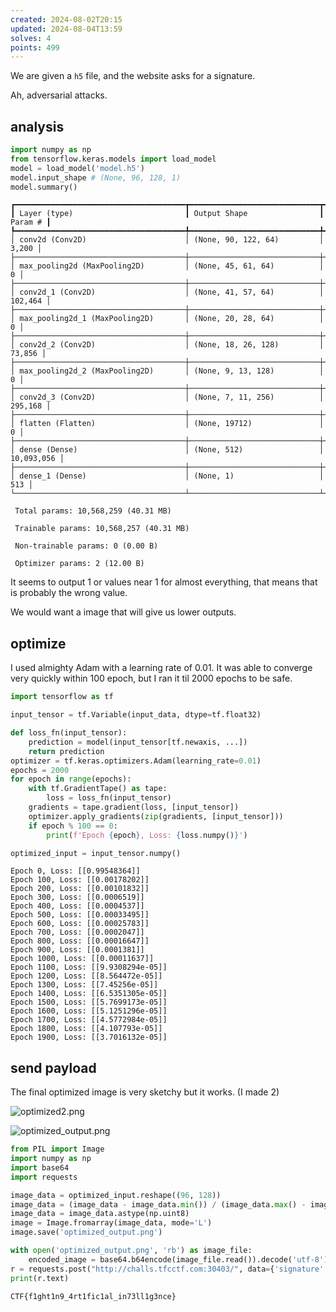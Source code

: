 ```yaml
---
created: 2024-08-02T20:15
updated: 2024-08-04T13:59
solves: 4
points: 499
---
```


We are given a `h5` file, and the website asks for a signature.

Ah, adversarial attacks.

## analysis

```python
import numpy as np
from tensorflow.keras.models import load_model
model = load_model('model.h5')
model.input_shape # (None, 96, 128, 1)
model.summary()
```

```text
┏━━━━━━━━━━━━━━━━━━━━━━━━━━━━━━━━━━━━━━┳━━━━━━━━━━━━━━━━━━━━━━━━━━━━━┳━━━━━━━━━━━━━━━━━┓
┃ Layer (type)                         ┃ Output Shape                ┃         Param # ┃
┡━━━━━━━━━━━━━━━━━━━━━━━━━━━━━━━━━━━━━━╇━━━━━━━━━━━━━━━━━━━━━━━━━━━━━╇━━━━━━━━━━━━━━━━━┩
│ conv2d (Conv2D)                      │ (None, 90, 122, 64)         │           3,200 │
├──────────────────────────────────────┼─────────────────────────────┼─────────────────┤
│ max_pooling2d (MaxPooling2D)         │ (None, 45, 61, 64)          │               0 │
├──────────────────────────────────────┼─────────────────────────────┼─────────────────┤
│ conv2d_1 (Conv2D)                    │ (None, 41, 57, 64)          │         102,464 │
├──────────────────────────────────────┼─────────────────────────────┼─────────────────┤
│ max_pooling2d_1 (MaxPooling2D)       │ (None, 20, 28, 64)          │               0 │
├──────────────────────────────────────┼─────────────────────────────┼─────────────────┤
│ conv2d_2 (Conv2D)                    │ (None, 18, 26, 128)         │          73,856 │
├──────────────────────────────────────┼─────────────────────────────┼─────────────────┤
│ max_pooling2d_2 (MaxPooling2D)       │ (None, 9, 13, 128)          │               0 │
├──────────────────────────────────────┼─────────────────────────────┼─────────────────┤
│ conv2d_3 (Conv2D)                    │ (None, 7, 11, 256)          │         295,168 │
├──────────────────────────────────────┼─────────────────────────────┼─────────────────┤
│ flatten (Flatten)                    │ (None, 19712)               │               0 │
├──────────────────────────────────────┼─────────────────────────────┼─────────────────┤
│ dense (Dense)                        │ (None, 512)                 │      10,093,056 │
├──────────────────────────────────────┼─────────────────────────────┼─────────────────┤
│ dense_1 (Dense)                      │ (None, 1)                   │             513 │
└──────────────────────────────────────┴─────────────────────────────┴─────────────────┘

 Total params: 10,568,259 (40.31 MB)

 Trainable params: 10,568,257 (40.31 MB)

 Non-trainable params: 0 (0.00 B)

 Optimizer params: 2 (12.00 B)
```

It seems to output 1 or values near 1 for almost everything, that means that is probably the wrong value.

We would want a image that will give us lower outputs.

## optimize
I used almighty Adam with a learning rate of 0.01.
It was able to converge very quickly within 100 epoch, but I ran it til 2000 epochs to be safe.

```python
import tensorflow as tf

input_tensor = tf.Variable(input_data, dtype=tf.float32)

def loss_fn(input_tensor):
    prediction = model(input_tensor[tf.newaxis, ...])
    return prediction
optimizer = tf.keras.optimizers.Adam(learning_rate=0.01)
epochs = 2000
for epoch in range(epochs):
    with tf.GradientTape() as tape:
        loss = loss_fn(input_tensor)
    gradients = tape.gradient(loss, [input_tensor])
    optimizer.apply_gradients(zip(gradients, [input_tensor]))
    if epoch % 100 == 0:
        print(f'Epoch {epoch}, Loss: {loss.numpy()}')

optimized_input = input_tensor.numpy()
```

```
Epoch 0, Loss: [[0.99548364]]
Epoch 100, Loss: [[0.00178202]]
Epoch 200, Loss: [[0.00101832]]
Epoch 300, Loss: [[0.0006519]]
Epoch 400, Loss: [[0.0004537]]
Epoch 500, Loss: [[0.00033495]]
Epoch 600, Loss: [[0.00025783]]
Epoch 700, Loss: [[0.0002047]]
Epoch 800, Loss: [[0.00016647]]
Epoch 900, Loss: [[0.0001381]]
Epoch 1000, Loss: [[0.00011637]]
Epoch 1100, Loss: [[9.9308294e-05]]
Epoch 1200, Loss: [[8.564472e-05]]
Epoch 1300, Loss: [[7.45256e-05]]
Epoch 1400, Loss: [[6.5351305e-05]]
Epoch 1500, Loss: [[5.7699173e-05]]
Epoch 1600, Loss: [[5.1251296e-05]]
Epoch 1700, Loss: [[4.5772984e-05]]
Epoch 1800, Loss: [[4.107793e-05]]
Epoch 1900, Loss: [[3.7016132e-05]]
```

## send payload

The final optimized image is very sketchy but it works. (I made 2)

![optimized2.png](https://res.cloudinary.com/kumonochisanaka/image/upload/v1722644989/2024/08/c71c10265c77abbd4b138ad8d7e557f7.png)

![optimized_output.png](https://res.cloudinary.com/kumonochisanaka/image/upload/v1722644998/2024/08/4c0dd7941f3f19d8c9f6c6baa47fb7a4.png)

```python
from PIL import Image
import numpy as np
import base64
import requests

image_data = optimized_input.reshape((96, 128))
image_data = (image_data - image_data.min()) / (image_data.max() - image_data.min()) * 255
image_data = image_data.astype(np.uint8)
image = Image.fromarray(image_data, mode='L')
image.save('optimized_output.png')

with open('optimized_output.png', 'rb') as image_file:
    encoded_image = base64.b64encode(image_file.read()).decode('utf-8')
r = requests.post("http://challs.tfcctf.com:30403/", data={'signature': "data:image/png;base64,"+encoded_image})
print(r.text)
```

```flag
CTF{f1ght1n9_4rt1fic1al_in73ll1g3nce}
```

